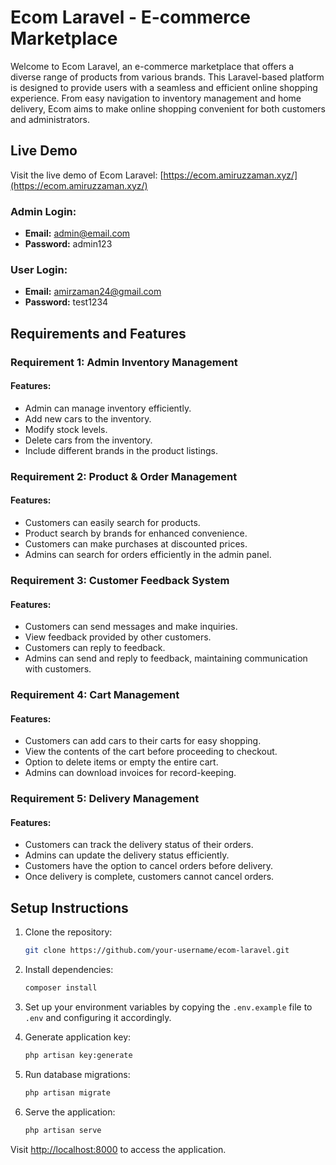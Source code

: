 # Ecom Laravel - E-commerce Marketplace

Welcome to Ecom Laravel, an e-commerce marketplace that offers a diverse range of products from various brands. This Laravel-based platform is designed to provide users with a seamless and efficient online shopping experience. From easy navigation to inventory management and home delivery, Ecom aims to make online shopping convenient for both customers and administrators.

## Live Demo

Visit the live demo of Ecom Laravel: [https://ecom.amiruzzaman.xyz/](https://ecom.amiruzzaman.xyz/)

### Admin Login:
- **Email:** admin@email.com
- **Password:** admin123

### User Login:
- **Email:** amirzaman24@gmail.com
- **Password:** test1234

## Requirements and Features

### Requirement 1: Admin Inventory Management

#### Features:

- Admin can manage inventory efficiently.
- Add new cars to the inventory.
- Modify stock levels.
- Delete cars from the inventory.
- Include different brands in the product listings.

### Requirement 2: Product & Order Management

#### Features:

- Customers can easily search for products.
- Product search by brands for enhanced convenience.
- Customers can make purchases at discounted prices.
- Admins can search for orders efficiently in the admin panel.

### Requirement 3: Customer Feedback System

#### Features:

- Customers can send messages and make inquiries.
- View feedback provided by other customers.
- Customers can reply to feedback.
- Admins can send and reply to feedback, maintaining communication with customers.

### Requirement 4: Cart Management

#### Features:

- Customers can add cars to their carts for easy shopping.
- View the contents of the cart before proceeding to checkout.
- Option to delete items or empty the entire cart.
- Admins can download invoices for record-keeping.

### Requirement 5: Delivery Management

#### Features:

- Customers can track the delivery status of their orders.
- Admins can update the delivery status efficiently.
- Customers have the option to cancel orders before delivery.
- Once delivery is complete, customers cannot cancel orders.

## Setup Instructions

1. Clone the repository:

   ```bash
   git clone https://github.com/your-username/ecom-laravel.git
   ```

2. Install dependencies:

   ```bash
   composer install
   ```

3. Set up your environment variables by copying the `.env.example` file to `.env` and configuring it accordingly.

4. Generate application key:

   ```bash
   php artisan key:generate
   ```

5. Run database migrations:

   ```bash
   php artisan migrate
   ```

6. Serve the application:

   ```bash
   php artisan serve
   ```

Visit [http://localhost:8000](http://localhost:8000) to access the application.


